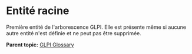 Entité racine
=============

Première entité de l'arborescence GLPI. Elle est présente même si aucune
autre entité n'est définie et ne peut pas être supprimée.

**Parent topic:** [GLPI Glossary](../../glpi/glossary.html)
